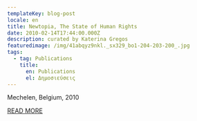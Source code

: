 ```yaml
---
templateKey: blog-post
locale: en
title: Newtopia, The State of Human Rights
date: 2010-02-14T17:44:00.000Z
description: curated by Katerina Gregos
featuredimage: /img/41abqyz9nkl._sx329_bo1-204-203-200_.jpg
tags:
  - tag: Publications
    title:
      en: Publications
      el: Δημοσιεύσεις
---
```

Mechelen, Belgium, 2010

[READ MORE](https://www.amazon.com/Newtopia-State-Rights-Ariella-Azoulay/dp/9461300751)